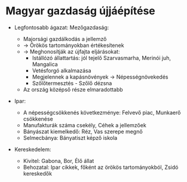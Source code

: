 # Magyar gazdaság újjáépítése

- Legfontosabb ágazat: Mezőgazdaság:
    - Majorsági gazdálkodás a jellemző 
    - -> Örökös tartományokban értékesítenek 
    - -> Meghonosítják az újfajta eljárásokat:
        - Istállózó állattartás: jól tejelő Szarvasmarha, Merinói juh, Mangalica
        - Vetésforgó alkalmazása
        - Megjelennek a kapásnövények -> Népességnövekedés
        - Szőlőtermesztés - Szőlő dézsna
    - Az ország középső része elmaradottabb

- Ipar:
    - A népességcsökkenés következménye: Felvevő piac, Munkaerő csökkenése
    - Manufakturák száma csekély, Céhek a jellemzőek
    - Bányászat kiemelkedő: Réz, Vas szerepe megnő 
    - Selmecbánya: Bányatiszt képző iskola

- Kereskedelem:
    - Kivitel: Gabona, Bor, Élő állat
    - Behozatal: Ipar cikkek, főként az örökös tartományokból, Zsidó kereskedők
